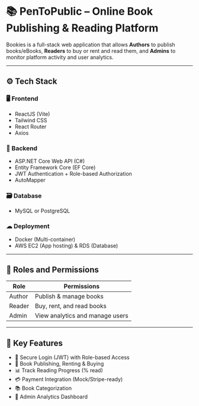 # 📚 PenToPublic – Online Book Publishing & Reading Platform

Bookies is a full-stack web application that allows **Authors** to publish books/eBooks, **Readers** to buy or rent and read them, and **Admins** to monitor platform activity and user analytics.

---

## ⚙️ Tech Stack

### 🖥 Frontend
- ReactJS (Vite)
- Tailwind CSS
- React Router
- Axios

### 🔧 Backend
- ASP.NET Core Web API (C#)
- Entity Framework Core (EF Core)
- JWT Authentication + Role-based Authorization
- AutoMapper

### 🗃 Database
- MySQL or PostgreSQL

### ☁ Deployment
- Docker (Multi-container)
- AWS EC2 (App hosting) & RDS (Database)

---

## 👤 Roles and Permissions

| Role    | Permissions |
|---------|-------------|
| Author  | Publish & manage books |
| Reader  | Buy, rent, and read books |
| Admin   | View analytics and manage users |

---

## 📌 Key Features

- 🔐 Secure Login (JWT) with Role-based Access
- 📖 Book Publishing, Renting & Buying
- 📊 Track Reading Progress (% read)
- 💳 Payment Integration (Mock/Stripe-ready)
- 📚 Book Categorization
- 🧾 Admin Analytics Dashboard


